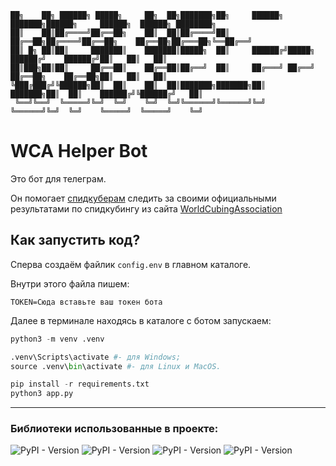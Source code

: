 ```
██╗    ██╗ ██████╗ █████╗     ██╗  ██╗███████╗██╗     ██████╗ ███████╗██████╗     ██████╗  ██████╗ ████████╗
██║    ██║██╔════╝██╔══██╗    ██║  ██║██╔════╝██║     ██╔══██╗██╔════╝██╔══██╗    ██╔══██╗██╔═══██╗╚══██╔══╝
██║ █╗ ██║██║     ███████║    ███████║█████╗  ██║     ██████╔╝█████╗  ██████╔╝    ██████╔╝██║   ██║   ██║   
██║███╗██║██║     ██╔══██║    ██╔══██║██╔══╝  ██║     ██╔═══╝ ██╔══╝  ██╔══██╗    ██╔══██╗██║   ██║   ██║   
╚███╔███╔╝╚██████╗██║  ██║    ██║  ██║███████╗███████╗██║     ███████╗██║  ██║    ██████╔╝╚██████╔╝   ██║   
 ╚══╝╚══╝  ╚═════╝╚═╝  ╚═╝    ╚═╝  ╚═╝╚══════╝╚══════╝╚═╝     ╚══════╝╚═╝  ╚═╝    ╚═════╝  ╚═════╝    ╚═╝ 
```

# WCA Helper Bot
Это бот для телеграм.

Он помогает [спидкуберам](https://www.youtube.com/watch?v=1oZY2e25VUw&t=10s, 'Кто такие спидкуберы?') следить за своими официальными результатами по спидкубингу из сайта [WorldCubingAssociation](https://www.worldcubeassociation.org/)
## Как запустить код?
Сперва создаём файлик `config.env` в главном каталоге.

Внутри этого файла пишем:
```env
TOKEN=Сюда вставьте ваш токен бота
```

Далее в терминале находясь в каталоге с ботом запускаем:
```python
python3 -m venv .venv

.venv\Scripts\activate #- для Windows;
source .venv\bin\activate #- для Linux и MacOS.

pip install -r requirements.txt
python3 app.py
```
____
### Библиотеки использованные в проекте:
![PyPI - Version](https://img.shields.io/pypi/v/aiogram?style=flat-square&label=aiogram)
![PyPI - Version](https://img.shields.io/pypi/v/aiohttp?label=aiohttp)
![PyPI - Version](https://img.shields.io/pypi/v/sqlalchemy?style=flat-square&label=sqlalchemy)
![PyPI - Version](https://img.shields.io/pypi/v/python-dotenv?label=python-dotenv)
